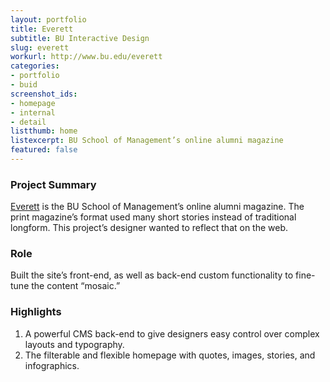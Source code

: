 ```yaml
---
layout: portfolio
title: Everett
subtitle: BU Interactive Design
slug: everett
workurl: http://www.bu.edu/everett
categories:
- portfolio
- buid
screenshot_ids:
- homepage
- internal
- detail
listthumb: home
listexcerpt: BU School of Management’s online alumni magazine
featured: false
---
```


### Project Summary

[Everett](http://www.bu.edu/everett) is the BU School of Management’s online alumni magazine. The print magazine’s format used many short stories instead of traditional longform. This project’s designer wanted to reflect that on the web.

### Role

Built the site’s front-end, as well as back-end custom functionality to fine-tune the content “mosaic.”

### Highlights

1.	A powerful CMS back-end to give designers easy control over complex layouts and typography.
2.	The filterable and flexible homepage with quotes, images, stories, and infographics.